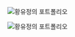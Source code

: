![황유정의 포트폴리오](https://user-images.githubusercontent.com/84081027/199448280-4a4c4067-9942-46be-8d0a-4aae87a60a5c.png)

![황유정의 포트폴리오](https://user-images.githubusercontent.com/84081027/199201609-08f5d45c-1e76-449f-af93-200e4ac831d8.PNG)
